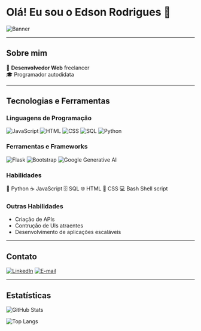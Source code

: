 # Olá! Eu sou o Edson Rodrigues 👋

![Banner](https://content.imageresizer.com/images/memes/Gigachad-On-The-Computer-meme-3.jpg) <!-- Substitua pelo URL da sua imagem -->

---

## Sobre mim

🎯 **Desenvolvedor Web** freelancer <br>
🎓 Programador autodidata

---

## Tecnologias e Ferramentas

### Linguagens de Programação
![JavaScript](https://img.shields.io/badge/-JavaScript-F7DF1E?logo=javascript&logoColor=black&style=flat-square)
![HTML](https://img.shields.io/badge/-HTML-E34F26?logo=html5&logoColor=white&style=flat-square)
![CSS](https://img.shields.io/badge/-CSS-1572B6?logo=css3&logoColor=white&style=flat-square)
![SQL](https://img.shields.io/badge/-SQL-4479A1?logo=postgresql&logoColor=white&style=flat-square)
![Python](https://img.shields.io/badge/-Python-3776AB?logo=python&logoColor=white&style=flat-square)

### Ferramentas e Frameworks
![Flask](https://img.shields.io/badge/-Flask-000000?logo=flask&logoColor=white&style=flat-square)
![Bootstrap](https://img.shields.io/badge/-Bootstrap-7952B3?logo=bootstrap&logoColor=white&style=flat-square)
![Google Generative AI](https://img.shields.io/badge/-Google%20Generative%20AI-4285F4?logo=google&logoColor=white&style=flat-square)

### Habilidades

🐍 Python
☕ JavaScript
🗄️ SQL
🌐 HTML
🎨 CSS
💻 Bash Shell script

### Outras Habilidades
- Criação de APIs
- Contrução de UIs atraentes
- Desenvolvimento de aplicações escaláveis

---

## Contato

[![LinkedIn](https://img.shields.io/badge/-LinkedIn-0077B5?logo=linkedin&logoColor=white&style=flat-square)](https://www.linkedin.com/in/edson-rodrigues-b35738267/)
[![E-mail](https://img.shields.io/badge/-Email-D14836?logo=gmail&logoColor=white&style=flat-square)](mailto:er3303992@gmail.com)

---
## Estatísticas

![GitHub Stats](https://github-readme-stats.vercel.app/api?username=Imacod3r&show_icons=true&theme=radical)

![Top Langs](https://github-readme-stats.vercel.app/api/top-langs/?username=ImaCod3r&layout=compact&theme=radical)
